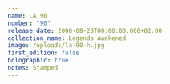 ```yaml
---
name: LA 90
number: "90"
release_date: 2008-08-20T00:00:00.000+02:00
collection_name: Legends Awakened
image: /uploads/la-90-h.jpg
first_edition: false
holographic: true
notes: Stamped
---
```

